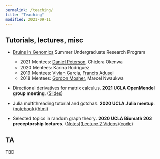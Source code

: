 ```yaml
---
permalink: /teaching/
title: "Teaching"
modified: 2021-09-11
---
```


## Tutorials, lectures, misc

+ [Bruins In Genomics](https://qcb.ucla.edu/big-summer/) Summer Undergraduate Research Program
    - 2021 Mentees: [Daniel Peterson](https://github.com/dannyp3), Chidera Okenwa
    - 2020 Mentees: Karina Rodriguez
    - 2019 Mentees: [Vivian Garcia](https://github.com/viviangarcia), [Francis Adusei](https://github.com/fadusei)
    - 2018 Mentees: [Gordon Mosher](https://github.com/gdmosher), Marcel Nwaukwa

+ Directional derivatives for matrix calculus. **2021 UCLA OpenMendel group meeting**. ([Slides](https://github.com/biona001/public-talks/blob/master/2021%20OpenMendel/directional_derivative.pdf))

+ Julia multithreading tutorial and gotchas. **2020 UCLA Julia meetup**. ([notebook](https://github.com/biona001/teaching/blob/master/Julia_multithreading_gotchas/multithreading_tutorial.ipynb))([html](https://htmlpreview.github.io/?https://github.com/biona001/teaching/blob/master/Julia_multithreading_gotchas/multithreading_tutorial.html))

+ Selected topics in random graph theory. **2020 UCLA Biomath 203 preceptorship lectures**. ([Notes](https://github.com/biona001/teaching/blob/master/preceptorship%20-%20biomath%20203%20/random%20graph%20theory/lecture.pdf))([Lecture 2 Videos](https://www.youtube.com/watch?v=zDzhNbPL9Hk))([code](https://github.com/biona001/teaching/blob/master/preceptorship%20-%20biomath%20203%20/random%20graph%20theory/kmeans.ipynb))

## TA

TBD